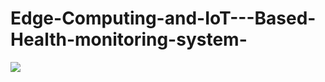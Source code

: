 # Edge-Computing-and-IoT---Based-Health-monitoring-system-


<img src="{https://img.shields.io/badge/TensorFlow-FF6F00?style=for-the-badge&logo=tensorflow&logoColor=white}" />
